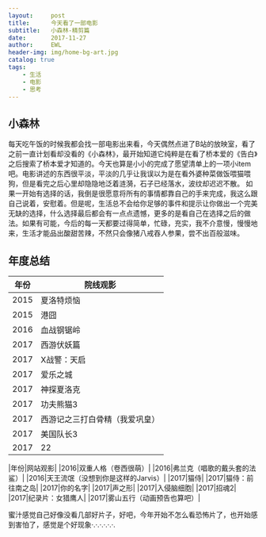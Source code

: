 ```yaml
---
layout:     post
title:      今天看了一部电影
subtitle:   小森林-精剪篇
date:       2017-11-27
author:     EWL
header-img: img/home-bg-art.jpg
catalog: true
tags:
    - 生活
    - 电影
    - 思考    
---
```


## 小森林

每天吃午饭的时候我都会找一部电影出来看，今天偶然点进了B站的放映室，看了之前一直计划看却没看的《小森林》，最开始知道它纯粹是在看了桥本爱的《告白》之后搜索了桥本爱才知道的。今天也算是小小的完成了愿望清单上的一项小item吧。电影讲述的东西很平淡，平淡的几乎让我误以为是在看外婆种菜做饭喂猫喂狗，但是看完之后心里却隐隐地泛着涟漪，石子已经落水，波纹却迟迟不散。
如果一开始有选择的话，我倒是很愿意将所有的事情都靠自己的手来完成，我这么跟自己说着，安慰着。但是呢，生活总不会给你足够的事件和提示让你做出一个完美无缺的选择，什么选择最后都会有一点点遗憾，更多的是看自己在选择之后的做法。如果有可能，今后的每一天都要过得简单，忙碌，充实，我不介意慢，慢慢地来，生活才能品出酸甜苦辣，不然只会像猪八戒吞人参果，尝不出百般滋味。

## 年度总结

|年份|院线观影|
|---|---|
|2015|夏洛特烦恼|
|2015|港囧|
|2016|血战钢锯岭|
|2017|西游伏妖篇|
|2017|X战警：天启|
|2017|爱乐之城|
|2017|神探夏洛克|
|2017|功夫熊猫3|
|2017|西游记之三打白骨精（我爱巩皇）|
|2017|美国队长3|
|2017|22|

|年份|网站观影|
|2016|双重人格（卷西很萌）|
|2016|弗兰克（唱歌的戴头套的法鲨）|
|2016|天王流氓（没想到你是这样的Jarvis）|
|2017|猫侍|
|2017|猫侍：前往南之岛|
|2017|你的名字|
|2017|声之形|
|2017|入侵脑细胞|
|2017|招魂2|
|2017|纪录片：女猎鹰人|
|2017|雾山五行（动画预告也算吧）|


蜜汁感觉自己好像没看几部好片子，好吧，今年开始不怎么看恐怖片了，也开始感到害怕了，感觉是个好现象·.·.·.·.·.·.
